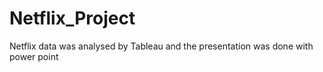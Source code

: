 # Netflix_Project
Netflix data was analysed by Tableau and the presentation was done with power point
